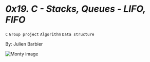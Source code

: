 # *0x19. C - Stacks, Queues - LIFO, FIFO*

`C`   `Group project`   `Algorithm`   `Data structure`

By: Julien Barbier

![Monty image](https://pbs.twimg.com/media/CFYYWy6UEAE9Ow-.png)

